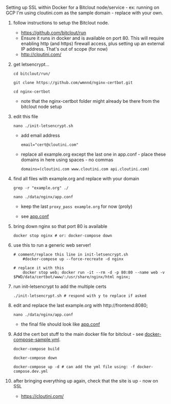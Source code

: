 
Setting up SSL within Docker for a Bitclout node/service - ex: running on GCP
I'm using cloutini.com as the sample domain - replace with your own.

1. follow instructions to setup the Bitclout node. 
    - https://github.com/bitclout/run
    - Ensure it runs in docker and is available on port 80. This will require enabling http (and https) firewall access, plus setting up an external IP address. That's out of scope (for now)
    - http://cloutini.com/


2. get letsencrypt...

      `cd bitclout/run/`

      `git clone https://github.com/wmnnd/nginx-certbot.git`

      `cd nginx-certbot`

    - note that the nginx-certbot folder might already be there from the bitclout node setup


3. edit this file

      `nano ./init-letsencrypt.sh`

    - add email address

      `email="cert@cloutini.com"`

    - replace all example.org except the last one in app.conf - place these domains in here using spaces - no commas

      `domains=(cloutini.com www.cloutini.com api.cloutini.com)`


4. find all files with example.org and replace with your domain
  
      `grep -r "example.org" ./`

      `nano ./data/nginx/app.conf`
      
    - keep the last `proxy_pass example.org` for now (proly)
        
    - see [app.conf](app.conf)
              

5. bring down nginx so that port 80 is available
  
    `docker stop nginx # or: docker-compose down`


6. use this to run a generic web server! 

    ```
    # comment/replace this line in init-letsencrypt.sh    
        #docker-compose up --force-recreate -d nginx    
    
    # replace it with this    
        docker stop web; docker run -it --rm -d -p 80:80 --name web -v $PWD/data/certbot/www/:/usr/share/nginx/html nginx;
    ```


7. run init-letsencrypt to add the multiple certs
  
    `./init-letsencrypt.sh # respond with y to replace if asked`


8. edit and replace the last example.org with http://frontend:8080;
  
    `nano ./data/nginx/app.conf`
   
    - the final file should look like [app.conf](app.conf)
              

9. Add the cert bot stuff to the main docker file for bitclout - see [docker-compose-sample.yml](docker-compose-sample.yml). 

      `docker-compose build`

      `docker-compose down`

      `docker-compose up -d # can add the yml file using: -f docker-compose.dev.yml`


10. after bringing everything up again, check that the site is up - now on SSL

    - https://cloutini.com/
